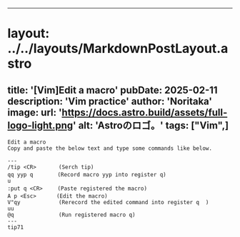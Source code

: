 
---
# layout: ../../layouts/MarkdownPostLayout.astro
title: '[Vim]Edit a macro'
pubDate: 2025-02-11
description: 'Vim practice'
author: 'Noritaka'
image:
    url: 'https://docs.astro.build/assets/full-logo-light.png'
    alt: 'Astroのロゴ。'
tags: ["Vim",]
---


```
Edit a macro
Copy and paste the below text and type some commands like below.

---
/tip <CR>       (Serch tip)
qq yyp q   　   (Record macro yyp into register q)
u
:put q <CR>　   (Paste registered the macro)
A p <Esc>　　   (Edit the macro)
V"qy            (Rerecord the edited command into register q  )
uu 
@q              (Run registered macro q)
---
tip71
```
